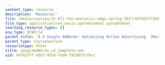 ```yaml
---
content_type: resource
description: 'Resource:'
file: /media/courses/15-071-the-analytics-edge-spring-2017/9478257f45b795247ad6f9220f3c7bcc_GoogleAdWords_LO_Complete.ods
file_type: application/vnd.oasis.opendocument.spreadsheet
learning_resource_types: []
ocw_type: OCWFile
parent_title: '8.4 Google AdWords: Optimizing Online Advertising  (Recitation)'
parent_type: CourseSection
resourcetype: Other
title: GoogleAdWords_LO_Complete.ods
uid: 9478257f-45b7-9524-7ad6-f9220f3c7bcc
---
```

